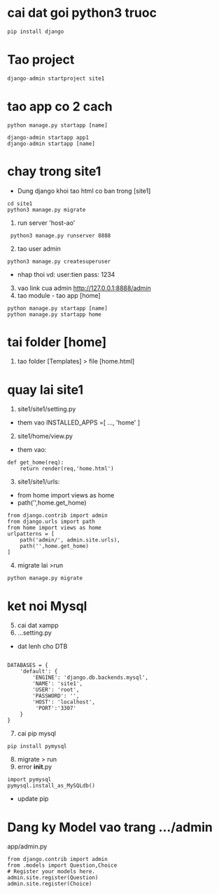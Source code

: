 # cai dat goi python3 truoc

```python
pip install django
```

# Tao project

```python
django-admin startproject site1
```

# tao app co 2 cach

```commandline
python manage.py startapp [name]
```

```commandline
django-admin startapp app1
django-admin startapp [name]
```

# chay trong site1

- Dung django khoi tao html co ban trong [site1]

```
cd site1
python3 manage.py migrate
```

1. run server 'host-ao'

```commandline
 python3 manage.py runserver 8888
```

2. tao user admin

```commandline
python3 manage.py createsuperuser
```

- nhap thoi
  vd:
  user:tien
  pass: 1234

3. vao link cua admin
   http://127.0.0.1:8888/admin
4. tao module - tao app [home]

```commandline
python manage.py startapp [name]
python manage.py startapp home
```

# tai folder [home]

1. tao folder [Templates] > file [home.html]

# quay lai site1

1. site1/site1/setting.py

- them vao INSTALLED_APPS =[
  ...,
  'home'
  ]

2. site1/home/view.py

- them vao:

```commandline
def get_home(req):
    return render(req,'home.html')
```

3. site1/site1/urls:

- from home import views as home
- path('',home.get_home)

```
from django.contrib import admin
from django.urls import path
from home import views as home
urlpatterns = [
    path('admin/', admin.site.urls),
    path('',home.get_home)
]
```

4. migrate lai >run

```
python manage.py migrate
```

# ket noi Mysql

5. cai dat xampp
6. ...setting.py

- dat lenh cho DTB

```commandline

DATABASES = {
    'default': {
        'ENGINE': 'django.db.backends.mysql',
        'NAME': 'site1',
        'USER': 'root',
        'PASSWORD': '',
        'HOST': 'localhost',
         'PORT':'3307'
    }
}
```

7. cai pip mysql

```commandline
pip install pymysql
```

8. migrate > run
9. error
   **init**.py

```commandline
import pymysql
pymysql.install_as_MySQLdb()
```

- update pip

# Dang ky Model vao trang .../admin

app/admin.py

```
from django.contrib import admin
from .models import Question,Choice
# Register your models here.
admin.site.register(Question)
admin.site.register(Choice)
```
